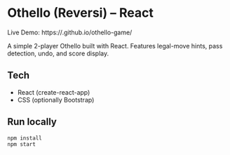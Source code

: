 # Othello (Reversi) – React

Live Demo: https://<YourGitHubID>.github.io/othello-game/

A simple 2-player Othello built with React. Features legal-move hints, pass detection, undo, and score display.

## Tech
- React (create-react-app)
- CSS (optionally Bootstrap)

## Run locally
```bash
npm install
npm start
